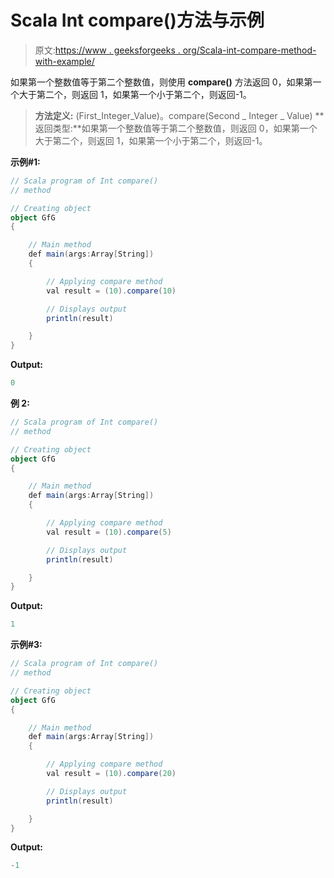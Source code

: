 # Scala Int compare()方法与示例

> 原文:[https://www . geeksforgeeks . org/Scala-int-compare-method-with-example/](https://www.geeksforgeeks.org/scala-int-compare-method-with-example/)

如果第一个整数值等于第二个整数值，则使用 **compare()** 方法返回 0，如果第一个大于第二个，则返回 1，如果第一个小于第二个，则返回-1。

> **方法定义:** (First_Integer_Value)。compare(Second _ Integer _ Value)
> **返回类型:**如果第一个整数值等于第二个整数值，则返回 0，如果第一个大于第二个，则返回 1，如果第一个小于第二个，则返回-1。

**示例#1:**

```scala
// Scala program of Int compare()
// method

// Creating object
object GfG
{ 

    // Main method
    def main(args:Array[String])
    {

        // Applying compare method
        val result = (10).compare(10)

        // Displays output
        println(result)

    }
} 
```

**Output:**

```scala
0

```

**例 2:**

```scala
// Scala program of Int compare()
// method

// Creating object
object GfG
{ 

    // Main method
    def main(args:Array[String])
    {

        // Applying compare method
        val result = (10).compare(5)

        // Displays output
        println(result)

    }
} 
```

**Output:**

```scala
1

```

**示例#3:**

```scala
// Scala program of Int compare()
// method

// Creating object
object GfG
{ 

    // Main method
    def main(args:Array[String])
    {

        // Applying compare method
        val result = (10).compare(20)

        // Displays output
        println(result)

    }
} 
```

**Output:**

```scala
-1

```